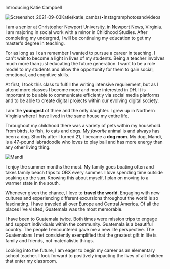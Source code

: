 Introducing Katie Campbell

![Screenshot_2021-09-03Katie(katie_cambs)•Instagramphotosandvideos](https://user-images.githubusercontent.com/89557769/132072612-cf32133e-d455-4a6b-9bd1-66b5abf7f8f7.png)

I am a senior at Christopher Newport University, in [Newport News, Virginia](https://www.newport-news.org/). I am majoring in social work with a minor in Childhood Studies. After completing my undergrad, I will be continuing my education to get my master's degree in teaching.

For as long as I can remember I wanted to pursue a career in teaching. I can't wait to become a light in lives of my students. Being a teacher involves much more than just educating the future generation. I want to be a role model to my students and allow the opportunity for them to gain social, emotional, and cognitive skills.

At first, I took this class to fulfill the writing intensive requirement, but as I attend more classes I become more and more interested in DH. It is important to be able to communicate efficiently via social media platforms and to be able to create digital projects within our evolving digital society.

I am the **youngest** of three and the only daughter. I grew up in Northern Virginia where I have lived in the same house my entire life. 

Throughout my childhood there was a variety of pets within my household. From birds, to fish, to cats and dogs. My _favorite_ animal is and always has been a dog. Shortly after I turned 21, I became a **dog mom**. My dog, Mandi, is a 47-pound labradoodle who loves to play ball and has more energy than any other living thing. 

![Mandi](https://user-images.githubusercontent.com/89557769/132078456-d11cfad8-a387-4f81-8623-ad137e19c2a8.jpg)

I enjoy the summer months the most. My family goes boating often and takes family beach trips to OBX every summer. I love spending time outside soaking up the sun. Knowing this about myself, I plan on moving to a warmer state in the south.

Whenever given the chance, I love to **travel the world**. Engaging with new cultures and experiencing different excursions throughout the world is so fascinating. I have traveled all over Europe and Central America. Of all the places I've visited, Guatemala was the most memorable.

I have been to Guatemala twice. Both times were mission trips to engage and support individuals within the community. Guatemala is a beautiful country. The people I encountered gave me a new life perspective. The Guatemalans I met consistently exemplified that the greatest gift in life is family and friends, not materialistic
things. 

Looking into the future, I am eager to begin my career as an elementary school teacher. I look forward to positively impacting the lives of all children that enter my classroom. 
